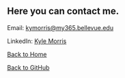 ## Here you can contact me.

Email: [kymorris@my365.bellevue.edu](mailto://kymorris@my365.bellevue.edu)

LinkedIn: [Kyle Morris](https://www.linkedin.com/in/jeffrey-kyle-morris/)

[Back to Home](https://jkylemorris.github.io/MDSC-Portfolio-Kyle-Morris/)

[Back to GitHub](https://github.com/jkylemorris/MDSC-Portfolio-Kyle-Morris)
